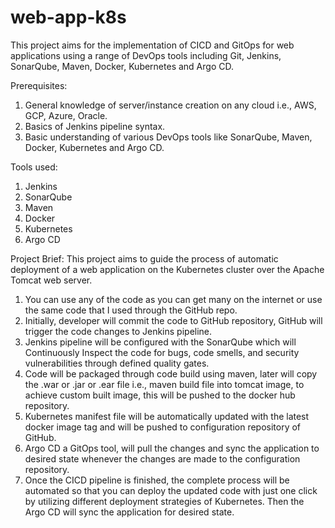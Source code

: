 # web-app-k8s
This project aims for the implementation of CICD and GitOps for web applications using a range of DevOps tools including Git, Jenkins, SonarQube, Maven, Docker, Kubernetes and  Argo CD.

Prerequisites:
1. General knowledge of server/instance creation on any cloud i.e., AWS, GCP, Azure, Oracle.
2. Basics of Jenkins pipeline syntax.
3. Basic understanding of various DevOps tools like SonarQube, Maven, Docker, Kubernetes and Argo CD.

Tools used:
1. Jenkins
2. SonarQube
3. Maven
4. Docker
5. Kubernetes
6. Argo CD

Project Brief:
This project aims to guide the process of automatic deployment of a web application on the Kubernetes cluster over the Apache Tomcat web server.

1. You can use any of the code as you can get many on the internet or use the same code that I used through the GitHub repo.
2. Initially, developer will commit the code to GitHub repository, GitHub will trigger the code changes to Jenkins pipeline.
3. Jenkins pipeline will be configured with the SonarQube which will Continuously Inspect the code for bugs, code smells, and security vulnerabilities through defined quality gates.
4. Code will be packaged through code build using maven, later will copy the .war or .jar or .ear file i.e., maven build file into tomcat image, to achieve custom built image, this will be pushed to the docker hub repository.
5. Kubernetes manifest file will be automatically updated with the latest docker image tag and will be pushed to configuration repository of GitHub.
6. Argo CD a GitOps tool, will pull the changes and sync the application to desired state whenever the changes are made to the configuration repository.
7. Once the CICD pipeline is finished, the complete process will be automated so that you can deploy the updated code with just one click by utilizing different deployment strategies of Kubernetes. Then the Argo CD will sync the application for desired state.
